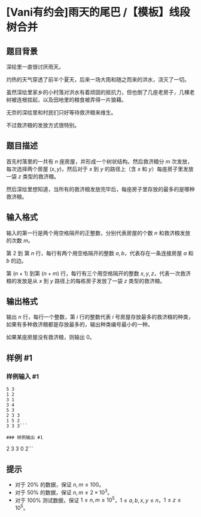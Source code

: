 # [Vani有约会]雨天的尾巴 /【模板】线段树合并

## 题目背景

深绘里一直很讨厌雨天。

灼热的天气穿透了前半个夏天，后来一场大雨和随之而来的洪水，浇灭了一切。

虽然深绘里家乡的小村落对洪水有着顽固的抵抗力，但也倒了几座老房子，几棵老树被连根拔起，以及田地里的粮食被弄得一片狼藉。

无奈的深绘里和村民们只好等待救济粮来维生。

不过救济粮的发放方式很特别。

## 题目描述

首先村落里的一共有 $n$ 座房屋，并形成一个树状结构。然后救济粮分 $m$ 次发放，每次选择两个房屋 $(x, y)$，然后对于 $x$ 到 $y$ 的路径上（含 $x$ 和 $y$）每座房子里发放一袋 $z$ 类型的救济粮。

然后深绘里想知道，当所有的救济粮发放完毕后，每座房子里存放的最多的是哪种救济粮。

## 输入格式

输入的第一行是两个用空格隔开的正整数，分别代表房屋的个数 $n$ 和救济粮发放的次数 $m$。

第 $2$ 到 第 $n$ 行，每行有两个用空格隔开的整数 $a, b$，代表存在一条连接房屋 $a$ 和 $b$ 的边。

第 $(n + 1)$ 到第 $(n + m)$ 行，每行有三个用空格隔开的整数 $x, y, z$，代表一次救济粮的发放是从 $x$ 到 $y$ 路径上的每栋房子发放了一袋 $z$ 类型的救济粮。

## 输出格式

输出 $n$ 行，每行一个整数，第 $i$ 行的整数代表 $i$ 号房屋存放最多的救济粮的种类，如果有多种救济粮都是存放最多的，输出种类编号最小的一种。

如果某座房屋没有救济粮，则输出 $0$。

## 样例 #1

### 样例输入 #1
```
5 3
1 2
3 1
3 4
5 3
2 3 3
1 5 2
3 3 3```

### 样例输出 #1

```
2
3
3
0
2```

## 提示

- 对于 $20\%$ 的数据，保证 $n, m \leq 100$。
- 对于 $50\%$ 的数据，保证 $n, m \leq 2 \times 10^3$。
- 对于 $100\%$ 测试数据，保证 $1 \leq n, m \leq 10^5$，$1 \leq a,b,x,y \leq n$，$1 \leq z \leq 10^5$。
